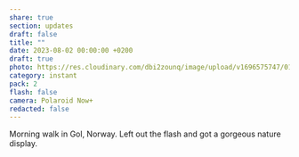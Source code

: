 ```yaml
---
share: true
section: updates
draft: false
title: ""
date: 2023-08-02 00:00:00 +0200
draft: true
photo: https://res.cloudinary.com/dbi2zounq/image/upload/v1696575747/011_iyvbja.jpg
category: instant
pack: 2
flash: false
camera: Polaroid Now+
redacted: false
---
```


Morning walk in Gol, Norway. Left out the flash and got a gorgeous nature display.
